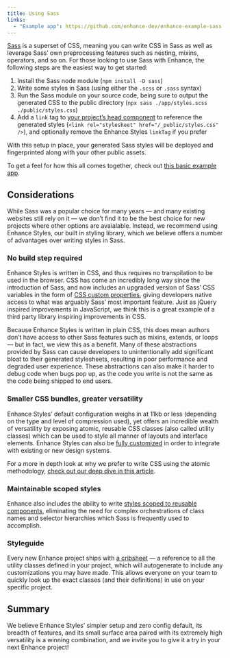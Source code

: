 ```yaml
---
title: Using Sass
links:
  - "Example app": https://github.com/enhance-dev/enhance-example-sass
---
```


[Sass](https://sass-lang.com/) is a superset of CSS, meaning you can write CSS in Sass as well as leverage Sass’ own preprocessing features such as nesting, mixins, operators, and so on. For those looking to use Sass with Enhance, the following steps are the easiest way to get started:

1. Install the Sass node module (`npm install -D sass`)
2. Write some styles in Sass (using either the `.scss` or `.sass` syntax)
3. Run the Sass module on your source code, being sure to output the generated CSS to the public directory (`npx sass ./app/styles.scss ./public/styles.css`)
4. Add a `link` tag to [your project’s head component](/docs/learn/starter-project/head) to reference the generated styles (`<link rel="stylesheet" href="/_public/styles.css" />`), and optionally remove the Enhance Styles `linkTag` if you prefer

With this setup in place, your generated Sass styles will be deployed and fingerprinted along with your other public assets.

To get a feel for how this all comes together, check out [this basic example app](https://github.com/enhance-dev/enhance-example-sass).

## Considerations

While Sass was a popular choice for many years — and many existing websites still rely on it — we don’t find it to be the best choice for new projects where other options are avaialable. Instead, we recommend using Enhance Styles, our built in styling library, which we believe offers a number of advantages over writing styles in Sass.

### No build step required

Enhance Styles is written in CSS, and thus requires no transpilation to be used in the browser. CSS has come an incredibly long way since the introduction of Sass, and now includes an upgraded version of Sass’ CSS variables in the form of [CSS custom properties](https://developer.mozilla.org/en-US/docs/Web/CSS/Using_CSS_custom_properties), giving developers native access to what was arguably Sass’ most important feature. Just as jQuery inspired improvements in JavaScript, we think this is a great example of a third party library inspiring improvements in CSS.

Because Enhance Styles is written in plain CSS, this does mean authors don’t have access to other Sass features such as mixins, extends, or loops — but in fact, we view this as a benefit. Many of these abstractions provided by Sass can cause developers to unintentionally add significant bloat to their generated stylesheets, resulting in poor performance and degraded user experience. These abstractions can also make it harder to debug code when bugs pop up, as the code you write is not the same as the code being shipped to end users.

### Smaller CSS bundles, greater versatility

Enhance Styles’ default configuration weighs in at 11kb or less (depending on the type and level of compression used), yet offers an incredible wealth of versatility by exposing atomic, reusable CSS classes (also called utility classes) which can be used to style all manner of layouts and interface elements. Enhance Styles can also be [fully customized](/docs/learn/concepts/styling/enhance-styles/customization) in order to integrate with existing or new design systems.

For a more in depth look at why we prefer to write CSS using the atomic methodology, [check out our deep dive in this article](https://begin.com/blog/posts/2023-01-10-past-informs-the-present-our-approach-to-css).

### Maintainable scoped styles

Enhance also includes the ability to write [styles scoped to reusable components](/docs/learn/concepts/styling/enhance-styles/element-styles), eliminating the need for complex orchestrations of class names and selector hierarchies which Sass is frequently used to accomplish.

### Styleguide

Every new Enhance project ships with [a cribsheet](https://github.com/enhance-dev/enhance-styles-cribsheet) — a reference to all the utility classes defined in your project, which will autogenerate to include any customizations you may have made. This allows everyone on your team to quickly look up the exact classes (and their definitions) in use on your specific project.

## Summary

We believe Enhance Styles’ simpler setup and zero config default, its breadth of features, and its small surface area paired with its extremely high versatility is a winning combination, and we invite you to give it a try in your next Enhance project!

